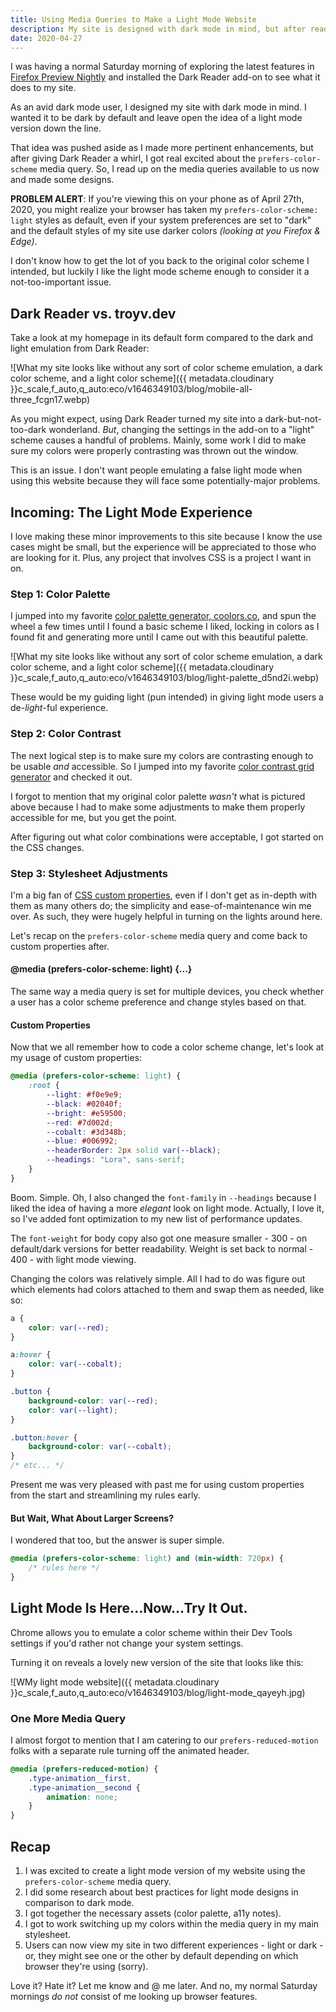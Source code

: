 ```yaml
---
title: Using Media Queries to Make a Light Mode Website
description: My site is designed with dark mode in mind, but after reading about the latest in media query news, I was antsy to give light mode users a unique experience.
date: 2020-04-27
---
```


I was having a normal Saturday morning of exploring the latest features in [Firefox Preview Nightly](https://play.google.com/store/apps/details?id=org.mozilla.fenix.nightly) and installed the Dark Reader add-on to see what it does to my site.

As an avid dark mode user, I designed my site with dark mode in mind. I wanted it to be dark by default and leave open the idea of a light mode version down the line.

That idea was pushed aside as I made more pertinent enhancements, but after giving Dark Reader a whirl, I got real excited about the `prefers-color-scheme` media query. So, I read up on the media queries available to us now and made some designs.

**PROBLEM ALERT**: If you're viewing this on your phone as of April 27th, 2020, you might realize your browser has taken my `prefers-color-scheme: light` styles as default, even if your system preferences are set to "dark" and the default styles of my site use darker colors _(looking at you Firefox & Edge)_.

I don't know how to get the lot of you back to the original color scheme I intended, but luckily I like the light mode scheme enough to consider it a not-too-important issue.

## Dark Reader vs. troyv.dev

Take a look at my homepage in its default form compared to the dark and light emulation from Dark Reader:

![What my site looks like without any sort of color scheme emulation, a dark color scheme, and a light color scheme]({{ metadata.cloudinary }}c_scale,f_auto,q_auto:eco/v1646349103/blog/mobile-all-three_fcgn17.webp)

As you might expect, using Dark Reader turned my site into a dark-but-not-too-dark wonderland. _But_, changing the settings in the add-on to a "light" scheme causes a handful of problems. Mainly, some work I did to make sure my colors were properly contrasting was thrown out the window.

This is an issue. I don't want people emulating a false light mode when using this website because they will face some potentially-major problems.

## Incoming: The Light Mode Experience

I love making these minor improvements to this site because I know the use cases might be small, but the experience will be appreciated to those who are looking for it. Plus, any project that involves CSS is a project I want in on.

### Step 1: Color Palette

I jumped into my favorite [color palette generator, coolors.co](https://coolors.co/), and spun the wheel a few times until I found a basic scheme I liked, locking in colors as I found fit and generating more until I came out with this beautiful palette.

![What my site looks like without any sort of color scheme emulation, a dark color scheme, and a light color scheme]({{ metadata.cloudinary }}c_scale,f_auto,q_auto:eco/v1646349103/blog/light-palette_d5nd2i.webp)

These would be my guiding light (pun intended) in giving light mode users a de-_light_-ful experience.

### Step 2: Color Contrast

The next logical step is to make sure my colors are contrasting enough to be usable _and_ accessible. So I jumped into my favorite [color contrast grid generator](https://contrast-grid.eightshapes.com/) and checked it out.

I forgot to mention that my original color palette _wasn't_ what is pictured above because I had to make some adjustments to make them properly accessible for me, but you get the point.

After figuring out what color combinations were acceptable, I got started on the CSS changes.

### Step 3: Stylesheet Adjustments

I'm a big fan of [CSS custom properties](https://developer.mozilla.org/en-US/docs/Web/CSS/--*), even if I don't get as in-depth with them as many others do; the simplicity and ease-of-maintenance win me over. As such, they were hugely helpful in turning on the lights around here.

Let's recap on the `prefers-color-scheme` media query and come back to custom properties after.

#### @media (prefers-color-scheme: light) {...}

The same way a media query is set for multiple devices, you check whether a user has a color scheme preference and change styles based on that.

#### Custom Properties

Now that we all remember how to code a color scheme change, let's look at my usage of custom properties:

```css
@media (prefers-color-scheme: light) {
    :root {
        --light: #f0e9e9;
        --black: #02040f;
        --bright: #e59500;
        --red: #7d002d;
        --cobalt: #3d348b;
        --blue: #006992;
        --headerBorder: 2px solid var(--black);
        --headings: "Lora", sans-serif;
    }
}
```

Boom. Simple. Oh, I also changed the `font-family` in `--headings` because I liked the idea of having a more _elegant_ look on light mode. Actually, I love it, so I've added font optimization to my new list of performance updates.

The `font-weight` for body copy also got one measure smaller - 300 - on default/dark versions for better readability. Weight is set back to normal - 400 - with light mode viewing.

Changing the colors was relatively simple. All I had to do was figure out which elements had colors attached to them and swap them as needed, like so:

```css
a {
    color: var(--red);
}

a:hover {
    color: var(--cobalt);
}

.button {
    background-color: var(--red);
    color: var(--light);
}

.button:hover {
    background-color: var(--cobalt);
}
/* etc... */
```

Present me was very pleased with past me for using custom properties from the start and streamlining my rules early.

#### But Wait, What About Larger Screens?

I wondered that too, but the answer is super simple.

```css
@media (prefers-color-scheme: light) and (min-width: 720px) {
    /* rules here */
}
```

## Light Mode Is Here...Now...Try It Out.

Chrome allows you to emulate a color scheme within their Dev Tools settings if you'd rather not change your system settings.

Turning it on reveals a lovely new version of the site that looks like this:

![WMy light mode website]({{ metadata.cloudinary }}c_scale,f_auto,q_auto:eco/v1646349103/blog/light-mode_qayeyh.jpg)

### One More Media Query

I almost forgot to mention that I am catering to our `prefers-reduced-motion` folks with a separate rule turning off the animated header.

```css
@media (prefers-reduced-motion) {
    .type-animation__first,
    .type-animation__second {
        animation: none;
    }
}
```

## Recap

1. I was excited to create a light mode version of my website using the `prefers-color-scheme` media query.
2. I did some research about best practices for light mode designs in comparison to dark mode.
3. I got together the necessary assets (color palette, a11y notes).
4. I got to work switching up my colors within the media query in my main stylesheet.
5. Users can now view my site in two different experiences - light or dark - or, they might see one or the other by default depending on which browser they're using (sorry).

Love it? Hate it? Let me know and @ me later. And no, my normal Saturday mornings _do not_ consist of me looking up browser features.
